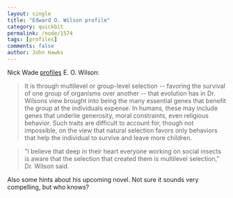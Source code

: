 ```yaml
---
layout: single 
title: "Edward O. Wilson profile" 
category: quickbit
permalink: /node/1574
tags: [profiles] 
comments: false 
author: John Hawks 
---
```


Nick Wade <a href="http://www.nytimes.com/2008/07/15/science/15wils.html">profiles</a> E. O. Wilson: 

<blockquote>It is through multilevel or group-level selection -- favoring the survival of one group of organisms over another -- that evolution has in Dr. Wilsons view brought into being the many essential genes that benefit the group at the individuals expense. In humans, these may include genes that underlie generosity, moral constraints, even religious behavior. Such traits are difficult to account for, though not impossible, on the view that natural selection favors only behaviors that help the individual to survive and leave more children.</blockquote>

<blockquote>"I believe that deep in their heart everyone working on social insects is aware that the selection that created them is multilevel selection," Dr. Wilson said.</blockquote>

Also some hints about his upcoming novel. Not sure it sounds very compelling, but who knows?

